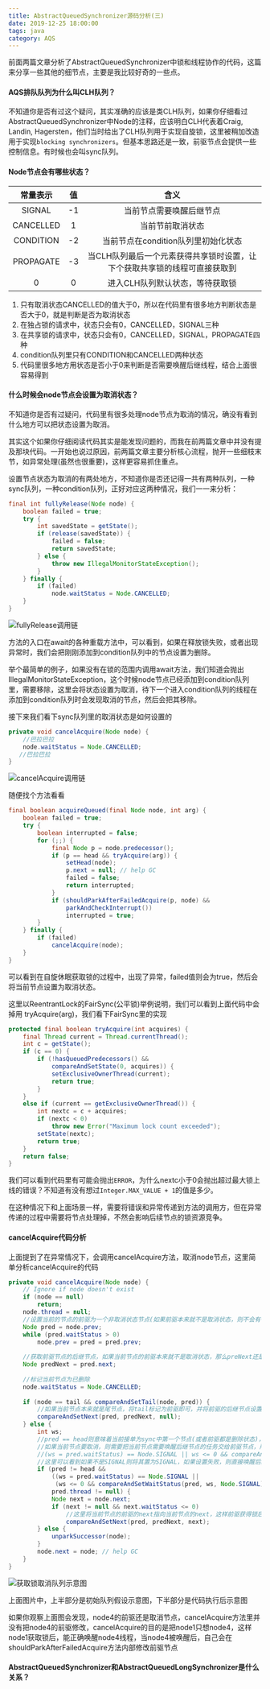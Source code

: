 ```yaml
---
title: AbstractQueuedSynchronizer源码分析(三)
date: 2019-12-25 18:00:00
tags: java
category: AQS
---
```


前面两篇文章分析了AbstractQueuedSynchronizer中锁和线程协作的代码，这篇来分享一些其他的细节点，主要是我比较好奇的一些点。

#### AQS排队队列为什么叫CLH队列？

不知道你是否有过这个疑问，其实准确的应该是类CLH队列，如果你仔细看过AbstractQueuedSynchronizer中Node的注释，应该明白CLH代表着Craig, Landin, Hagersten，他们当时给出了CLH队列用于实现自旋锁，这里被稍加改造用于实现`blocking synchronizers`。但基本思路还是一致，前驱节点会提供一些控制信息。有时候也会叫sync队列。

#### Node节点会有哪些状态？

|   常量表示  |   值  |  含义   |
| :---: | :---: | :---: |
|   SIGNAL  |   -1  |  当前节点需要唤醒后继节点   |
|   CANCELLED  |   1  |   当前节前取消状态  |
|   CONDITION  |   -2  |    当前节点在condition队列里初始化状态 |
|   PROPAGATE  |   -3  |   当CLH队列最后一个元素获得共享锁时设置，让下个获取共享锁的线程可直接获取到  |
|   0  |  0   |   进入CLH队列默认状态，等待获取锁  |

1. 只有取消状态CANCELLED的值大于0，所以在代码里有很多地方判断状态是否大于0，就是判断是否为取消状态
2. 在独占锁的请求中，状态只会有0，CANCELLED，SIGNAL三种
3. 在共享锁的请求中，状态只会有0，CANCELLED，SIGNAL，PROPAGATE四种
4. condition队列里只有CONDITION和CANCELLED两种状态
5. 代码里很多地方用状态是否小于0来判断是否需要唤醒后继线程，结合上面很容易得到
<!--more-->

#### 什么时候会node节点会设置为取消状态？

不知道你是否有过疑问，代码里有很多处理node节点为取消的情况，确没有看到什么地方可以把状态设置为取消。

其实这个如果你仔细阅读代码其实是能发现问题的，而我在前两篇文章中并没有提及那块代码。一开始也说过原因，前两篇文章主要分析核心流程，抛开一些细枝末节，如异常处理(虽然也很重要)，这样更容易抓住重点。

设置节点状态为取消的有两处地方，不知道你是否还记得一共有两种队列，一种sync队列，一种condition队列，正好对应这两种情况，我们一一来分析：

```java
final int fullyRelease(Node node) {
    boolean failed = true;
    try {
        int savedState = getState();
        if (release(savedState)) {
            failed = false;
            return savedState;
        } else {
            throw new IllegalMonitorStateException();
        }
    } finally {
        if (failed)
            node.waitStatus = Node.CANCELLED;
    }
}
```

![fullyRelease调用链](https://abelyliu.oss-cn-shanghai.aliyuncs.com/blog/Snipaste_2019-12-24_20-57-32.png)

方法的入口在await的各种重载方法中，可以看到，如果在释放锁失败，或者出现异常时，我们会把刚刚添加到condition队列中的节点设置为删除。

举个最简单的例子，如果没有在锁的范围内调用await方法，我们知道会抛出IllegalMonitorStateException，这个时候node节点已经添加到condition队列里，需要移除，这里会将状态设置为取消，待下一个进入condition队列的线程在添加到condition队列时会发现取消的节点，然后会把其移除。

接下来我们看下sync队列里的取消状态是如何设置的

```java
private void cancelAcquire(Node node) {
    //巴拉巴拉
    node.waitStatus = Node.CANCELLED;
   //巴拉巴拉
}
```
![cancelAcquire调用链](https://abelyliu.oss-cn-shanghai.aliyuncs.com/blog/Snipaste_2019-12-24_21-11-48.png)

随便找个方法看看
```java
final boolean acquireQueued(final Node node, int arg) {
    boolean failed = true;
    try {
        boolean interrupted = false;
        for (;;) {
            final Node p = node.predecessor();
            if (p == head && tryAcquire(arg)) {
                setHead(node);
                p.next = null; // help GC
                failed = false;
                return interrupted;
            }
            if (shouldParkAfterFailedAcquire(p, node) &&
                parkAndCheckInterrupt())
                interrupted = true;
        }
    } finally {
        if (failed)
            cancelAcquire(node);
    }
}
```

可以看到在自旋休眠获取锁的过程中，出现了异常，failed值则会为true，然后会将当前节点设置为取消状态。

这里以ReentrantLock的FairSync(公平锁)举例说明，我们可以看到上面代码中会掉用 tryAcquire(arg)，我们看下FairSync里的实现
```java
protected final boolean tryAcquire(int acquires) {
    final Thread current = Thread.currentThread();
    int c = getState();
    if (c == 0) {
        if (!hasQueuedPredecessors() &&
            compareAndSetState(0, acquires)) {
            setExclusiveOwnerThread(current);
            return true;
        }
    }
    else if (current == getExclusiveOwnerThread()) {
        int nextc = c + acquires;
        if (nextc < 0)
            throw new Error("Maximum lock count exceeded");
        setState(nextc);
        return true;
    }
    return false;
}
```

我们可以看到代码里有可能会抛出`ERROR`，为什么nextc小于0会抛出超过最大锁上线的错误？不知道有没有想过`Integer.MAX_VALUE + 1`的值是多少。

在这种情况下和上面场景一样，需要将错误和异常传递到方法的调用方，但在异常传递的过程中需要将节点处理掉，不然会影响后续节点的锁资源竞争。

#### cancelAcquire代码分析
上面提到了在异常情况下，会调用cancelAcquire方法，取消node节点，这里简单分析cancelAcquire的代码

```java
private void cancelAcquire(Node node) {
    // Ignore if node doesn't exist
    if (node == null)
        return;
    node.thread = null;
    //设置当前的节点的前驱为一个非取消状态节点(如果前驱本来就不是取消状态，则不会有任何变化)
    Node pred = node.prev;
    while (pred.waitStatus > 0)
        node.prev = pred = pred.prev;
    
    //获取前驱节点的后继节点，如果当前节点的前驱本来就不是取消状态，那么preNext还是节点本身
    Node predNext = pred.next;
    
    //标记当前节点为已删除
    node.waitStatus = Node.CANCELLED;
    
    if (node == tail && compareAndSetTail(node, pred)) {
        //如果当前节点本来就是尾节点，将tail标记为前驱即可，并将前驱的后继节点设置为空
        compareAndSetNext(pred, predNext, null);
    } else {
        int ws;
        //pred == head则意味着当前接单为sync中第一个节点(或者前驱都是删除状态)，这样直接唤醒后继节点即可
        //如果当前节点要取消，则需要把当前节点需要唤醒后继节点的任务交给前驱节点，所以需要判断前驱节点的状态是否是SIGNAL
        //(ws = pred.waitStatus) == Node.SIGNAL || ws <= 0 && compareAndSetWaitStatus(pred, ws, Node.SIGNAL))
        //这里可以看到如果不是SIGNAL则将其置为SIGNAL，如果设置失败，则直接唤醒后继节点，后继节点会自己修改前驱节点的状态(相当于将设置任务转移)
        if (pred != head &&
            ((ws = pred.waitStatus) == Node.SIGNAL ||
             (ws <= 0 && compareAndSetWaitStatus(pred, ws, Node.SIGNAL))) &&
            pred.thread != null) {
            Node next = node.next;
            if (next != null && next.waitStatus <= 0)
                //这里将当前节点的前驱的next指向当前节点的next，这样前驱获得锁后，就能唤醒当前节点的后继
                compareAndSetNext(pred, predNext, next);
        } else {
            unparkSuccessor(node);
        }
        node.next = node; // help GC
    }
}
```

![获取锁取消队列示意图](https://abelyliu.oss-cn-shanghai.aliyuncs.com/blog/%E8%8E%B7%E5%8F%96%E9%94%81%E5%8F%96%E6%B6%88%E9%98%9F%E5%88%97%E7%A4%BA%E6%84%8F%E5%9B%BE.svg)

上面图片中，上半部分是初始队列假设示意图，下半部分是代码执行后示意图

如果你观察上面图会发现，node4的前驱还是取消节点，cancelAcquire方法里并没有把node4的前驱修改，cancelAcquire的目的是把node1只想node4，这样node1获取锁后，能正确唤醒node4线程，当node4被唤醒后，自己会在shouldParkAfterFailedAcquire方法内部修改前驱节点

#### AbstractQueuedSynchronizer和AbstractQueuedLongSynchronizer是什么关系？